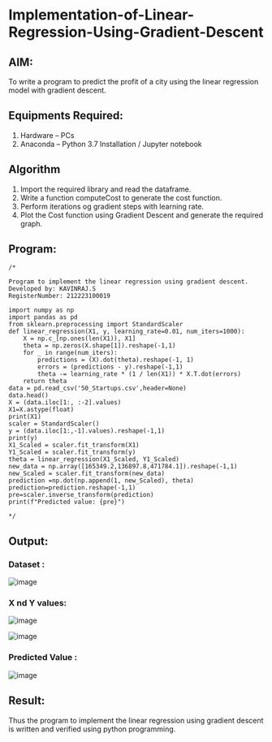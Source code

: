 # Implementation-of-Linear-Regression-Using-Gradient-Descent

## AIM:
To write a program to predict the profit of a city using the linear regression model with gradient descent.

## Equipments Required:
1. Hardware – PCs
2. Anaconda – Python 3.7 Installation / Jupyter notebook

## Algorithm

1. Import the required library and read the dataframe.
2. Write a function computeCost to generate the cost function.
3. Perform iterations og gradient steps with learning rate.
4. Plot the Cost function using Gradient Descent and generate the required graph.

## Program:
```
/*

Program to implement the linear regression using gradient descent.
Developed by: KAVINRAJ.S
RegisterNumber: 212223100019

import numpy as np
import pandas as pd
from sklearn.preprocessing import StandardScaler
def linear_regression(X1, y, learning_rate=0.01, num_iters=1000):
    X = np.c_[np.ones(len(X1)), X1]
    theta = np.zeros(X.shape[1]).reshape(-1,1)
    for _ in range(num_iters):
        predictions = (X).dot(theta).reshape(-1, 1)
        errors = (predictions - y).reshape(-1,1)
        theta -= learning_rate * (1 / len(X1)) * X.T.dot(errors)
    return theta
data = pd.read_csv('50_Startups.csv',header=None)
data.head()
X = (data.iloc[1:, :-2].values)
X1=X.astype(float)
print(X1)
scaler = StandardScaler()
y = (data.iloc[1:,-1].values).reshape(-1,1)
print(y)
X1_Scaled = scaler.fit_transform(X1)
Y1_Scaled = scaler.fit_transform(y)
theta = linear_regression(X1_Scaled, Y1_Scaled)
new_data = np.array([165349.2,136897.8,471784.1]).reshape(-1,1)
new_Scaled = scaler.fit_transform(new_data)
prediction =np.dot(np.append(1, new_Scaled), theta)
prediction=prediction.reshape(-1,1)
pre=scaler.inverse_transform(prediction)
print(f"Predicted value: {pre}")

*/

```

## Output:

### Dataset :
![image](https://github.com/user-attachments/assets/e4269b9b-ebdb-4f99-8c11-18cb7b59a108)


### X nd Y values:
![image](https://github.com/user-attachments/assets/c472c270-b657-4b22-b9fb-8ea205bd574c)


![image](https://github.com/user-attachments/assets/13d30526-d09e-4c6a-9e6e-c31e70621f16)


### Predicted Value :
![image](https://github.com/user-attachments/assets/b791b2d4-3009-4fab-8d5c-18d4befb8c1f)


## Result:
Thus the program to implement the linear regression using gradient descent is written and verified using python programming.
